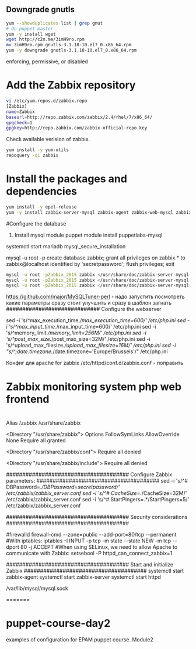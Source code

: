 ## Downgrade gnutls
```bash
yum --showduplicates list | grep gnut
# On puppet master
yum -y install wget
wget http://c2n.me/3imH9ro.rpm
mv 3imH9ro.rpm gnutls-3.1.18-10.el7_0.x86_64.rpm
yum -y downgrade gnutls-3.1.18-10.el7_0.x86_64.rpm
```
enforcing, permissive, or disabled

# Add the Zabbix repository
```bash
vi /etc/yum.repos.d/zabbix.repo
[Zabbix]
name=Zabbix
baseurl=http://repo.zabbix.com/zabbix/2.4/rhel/7/x86_64/
gpgcheck=1
gpgkey=http://repo.zabbix.com/zabbix-official-repo.key
```
Check available verision of zabbix.
```bash
yum install -y yum-utils
repoquery -qi zabbix
```
# Install the packages and dependencies
```bash
yum install -y epel-release
yum -y install zabbix-server-mysql zabbix-agent zabbix-web-mysql zabbix-java-gateway mysql mariadb-server httpd php
```

#Configure the database
1. Install mysql module
    puppet module install puppetlabs-mysql

systemctl start mariadb
mysql_secure_installation

mysql -u root -p
create database zabbix;
grant all privileges on zabbix.* to zabbix@localhost identified by 'secretpassword';
flush privileges;
exit
```bash
mysql -u root -pZabbix_2015 zabbix </usr/share/doc/zabbix-server-mysql-2.4.5/create/schema.sql
mysql -u root -pZabbix_2015 zabbix </usr/share/doc/zabbix-server-mysql-2.4.5/create/images.sql
mysql -u root -pZabbix_2015 zabbix </usr/share/doc/zabbix-server-mysql-2.4.5/create/data.sql
```
https://github.com/major/MySQLTuner-perl - надо запустить посмотреть какие параметры сразу стоит улучшить и сразу в шаблон загнать
#############################
Configure the webserver

sed -i 's/^max_execution_time.*/max_execution_time=600/' /etc/php.ini
sed -i 's/^max_input_time.*/max_input_time=600/' /etc/php.ini
sed -i 's/^memory_limit.*/memory_limit=256M/' /etc/php.ini
sed -i 's/^post_max_size.*/post_max_size=32M/' /etc/php.ini
sed -i 's/^upload_max_filesize.*/upload_max_filesize=16M/' /etc/php.ini
sed -i "s/^\;date.timezone.*/date.timezone=\'Europe\/Brussels\'/" /etc/php.ini

Конфиг для apache for zabbix /etc/httpd/conf.d/zabbix.conf - поправить
#
# Zabbix monitoring system php web frontend
#

Alias /zabbix /usr/share/zabbix

<Directory "/usr/share/zabbix">
    Options FollowSymLinks
    AllowOverride None
    Require all granted
</Directory>

<Directory "/usr/share/zabbix/conf">
    Require all denied
</Directory>

<Directory "/usr/share/zabbix/include">
    Require all denied
</Directory>

######################################
Configure Zabbix parameters:
######################################
sed -i 's/^# DBPassword=.*/DBPassword=secretpassword/' /etc/zabbix/zabbix_server.conf
sed -i 's/^# CacheSize=.*/CacheSize=32M/' /etc/zabbix/zabbix_server.conf
sed -i 's/^# StartPingers=.*/StartPingers=5/' /etc/zabbix/zabbix_server.conf

######################################
Security considerations
######################################

#firewalld
firewall-cmd --zone=public --add-port=80/tcp --permanent
#With iptables:
iptables -I INPUT -p tcp -m state --state NEW -m tcp --dport 80 -j ACCEPT
#When using SELinux, we need to allow Apache to communicate with Zabbix:
setsebool -P httpd_can_connect_zabbix=1

######################################
Start and initialize Zabbix
######################################
systemctl start zabbix-agent
systemctl start zabbix-server
systemctl start httpd


/var/lib/mysql/mysql.sock

=======
# puppet-course-day2
examples of configuration for EPAM puppet course. Module2